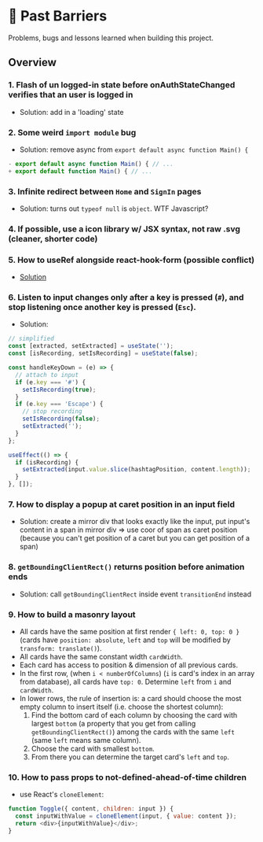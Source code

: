 # 💯 Past Barriers

Problems, bugs and lessons learned when building this project.

## Overview

### 1. Flash of un logged-in state before onAuthStateChanged verifies that an user is logged in

- Solution: add in a 'loading' state

### 2. Some weird `import module` bug

- Solution: remove async from `export default async function Main() {`

```jsx
- export default async function Main() { // ...
+ export default function Main() { // ...
```

### 3. Infinite redirect between `Home` and `SignIn` pages

- Solution: turns out `typeof null` is `object`. WTF Javascript?

### 4. If possible, use a icon library w/ JSX syntax, not raw .svg (cleaner, shorter code)

### 5. How to useRef alongside react-hook-form (possible conflict)

- [Solution](https://www.react-hook-form.com/faqs/#Howtosharerefusage)

### 6. Listen to input changes only after a key is pressed (`#`), and stop listening once another key is pressed (`Esc`).

- Solution:

```jsx
// simplified
const [extracted, setExtracted] = useState('');
const [isRecording, setIsRecording] = useState(false);

const handleKeyDown = (e) => {
  // attach to input
  if (e.key === '#') {
    setIsRecording(true);
  }
  if (e.key === 'Escape') {
    // stop recording
    setIsRecording(false);
    setExtracted('');
  }
};

useEffect(() => {
  if (isRecording) {
    setExtracted(input.value.slice(hashtagPosition, content.length));
  }
}, []);
```

### 7. How to display a popup **at caret position** in an input field

- Solution: create a mirror div that looks exactly like the input, put input's content in a span in mirror div => use coor of span as caret position (because you can't get position of a caret but you can get position of a span)

### 8. `getBoundingClientRect()` returns position before animation ends

- Solution: call `getBoundingClientRect` inside event `transitionEnd` instead

### 9. How to build a masonry layout

- All cards have the same position at first render `{ left: 0, top: 0 }` (cards have `position: absolute`, `left` and `top` will be modified by `transform: translate()`).
- All cards have the same constant width `cardWidth`.
- Each card has access to position & dimension of all previous cards.
- In the first row, (when `i < numberOfColumns`) (`i` is card's index in an array from database), all cards have `top: 0`. Determine `left` from `i` and `cardWidth`.
- In lower rows, the rule of insertion is: a card should choose the most empty column to insert itself (i.e. choose the shortest column):
  1. Find the bottom card of each column by choosing the card with largest `bottom` (a property that you get from calling `getBoundingClientRect()`) among the cards with the same `left` (same `left` means same column).
  2. Choose the card with smallest `bottom`.
  3. From there you can determine the target card's `left` and `top`.

### 10. How to pass props to not-defined-ahead-of-time children

- use React's `cloneElement`:

```js
function Toggle({ content, children: input }) {
  const inputWithValue = cloneElement(input, { value: content });
  return <div>{inputWithValue}</div>;
}
```
